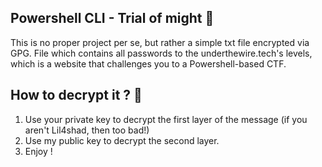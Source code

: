 ## Powershell CLI - Trial of might 💪

This is no proper project per se, but rather a simple txt file encrypted via GPG. File which contains all passwords to the underthewire.tech's levels, which is a website that challenges you to a Powershell-based CTF.

## How to decrypt it ? 🔐

1) Use your private key to decrypt the first layer of the message (if you aren't Lil4shad, then too bad!)
2) Use my public key to decrypt the second layer.
3) Enjoy !
